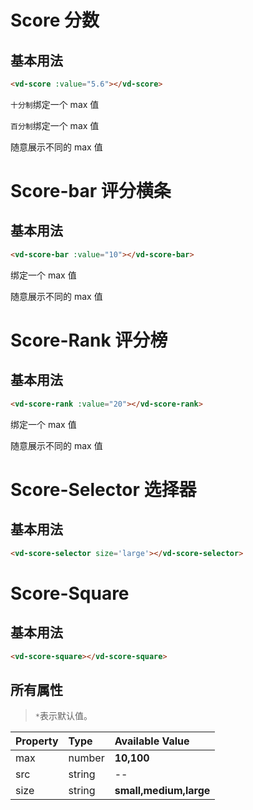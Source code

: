 # Score 分数

## 基本用法

```html
<vd-score :value="5.6"></vd-score>
```

`十分制`绑定一个 max 值

<example-board :component="ScoreBasic" :source="ScoreBasicSource"></example-board>

`百分制`绑定一个 max 值

<example-board :component="ScorePercent" :source="ScorePercentSource"></example-board>

随意展示不同的 max 值
<example-board :component="ScoreCustom" :source="ScoreCustomSource"></example-board>

# Score-bar 评分横条

## 基本用法

```html
<vd-score-bar :value="10"></vd-score-bar>
```

绑定一个 max 值
<example-board :component="ScoreBarBasic" :source="ScoreBarBasicSource"></example-board>

随意展示不同的 max 值
<example-board :component="ScoreBarCustom" :source="ScoreBarCustomSource"></example-board>

# Score-Rank 评分榜

## 基本用法

```html
<vd-score-rank :value="20"></vd-score-rank>
```

绑定一个 max 值

<example-board :component="ScoreRankBasic" :source="ScoreRankBasicSource"></example-board>

随意展示不同的 max 值

<example-board :component="ScoreRankCustom" :source="ScoreRankCustomSource"></example-board>

# Score-Selector 选择器

## 基本用法

```html
<vd-score-selector size='large'></vd-score-selector>
```

<example-board :component="ScoreSelectorBasic" :source="ScoreSelectorBasicSource"></example-board>

# Score-Square

## 基本用法

```html
<vd-score-square></vd-score-square>
```

<example-board :component="ScoreSquareBasic" :source="ScoreSquareBasicSource"></example-board>

## 所有属性

> `*`表示默认值。

| Property | Type   | Available Value        |
| :------- | :----- | :--------------------- |
| max      | number | **10,100**             |
| src      | string | --                     |
| size     | string | **small,medium,large** |

<script>

import ScoreBasic from 'docs/examples/other/score/ScoreBasic';
import ScoreBasicSource from 'docs/examples/other/score/ScoreBasic.txt';

import ScorePercent from 'docs/examples/other/score/ScorePercent';
import ScorePercentSource from 'docs/examples/other/score/ScorePercent.txt';

import ScoreCustom from 'docs/examples/other/score/ScoreCustom';
import ScoreCustomSource from 'docs/examples/other/score/ScoreCustom.txt';

import ScoreBarBasic from 'docs/examples/other/score/ScoreBarBasic';
import ScoreBarBasicSource from 'docs/examples/other/score/ScoreBarBasic.txt';

import ScoreBarCustom from 'docs/examples/other/score/ScoreBarCustom';
import ScoreBarCustomSource from 'docs/examples/other/score/ScoreBarCustom.txt';

import ScoreRankBasic from 'docs/examples/other/score/ScoreRankBasic.vue';
import ScoreRankBasicSource from 'docs/examples/other/score/ScoreRankBasic.txt';

import ScoreRankCustom from 'docs/examples/other/score/ScoreRankCustom.vue';
import ScoreRankCustomSource from 'docs/examples/other/score/ScoreRankCustom.txt';

import ScoreSelectorBasic from 'docs/examples/other/score/ScoreSelectorBasic.vue';
import ScoreSelectorBasicSource from 'docs/examples/other/score/ScoreSelectorBasic.txt';

import ScoreSquareBasic from 'docs/examples/other/score/ScoreSquareBasic.vue';
import ScoreSquareBasicSource from 'docs/examples/other/score/ScoreSquareBasic.txt';

export default {
  data() {
    return {
      ScoreBasic,
      ScoreBasicSource,
      ScorePercent,
      ScorePercentSource,
      ScoreCustom,
      ScoreCustomSource,
      ScoreBarCustom,
      ScoreBarCustomSource,
      ScoreBarBasic,
      ScoreBarBasicSource,
      ScoreRankBasic,
      ScoreRankBasicSource,
      ScoreRankCustom,
      ScoreRankCustomSource,
      ScoreSelectorBasic,
      ScoreSelectorBasicSource,
      ScoreSquareBasic,
      ScoreSquareBasicSource
    }
  }
}
</script>

